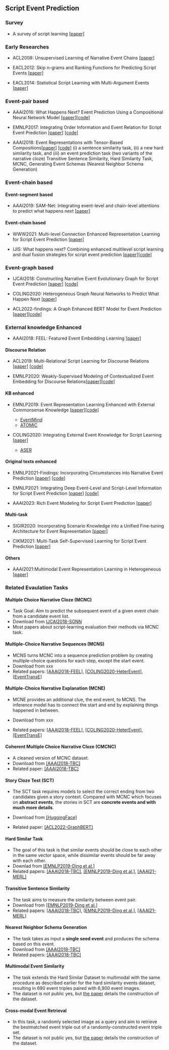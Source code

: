 ## Script Event Prediction

### Survey

* A survey of script learning [[paper]](https://link.springer.com/article/10.1631/FITEE.2000347)

### Early Researches

* ACL2008: 
Unsupervised Learning of Narrative Event Chains [[paper]](https://www.aclweb.org/anthology/P08-1090/)

* EACL2012: 
Skip n-grams and Ranking Functions for Predicting Script Events [[paper]](https://aclanthology.org/E12-1034/)

* EACL2014: 
Statistical Script Learning with Multi-Argument Events [[paper]](https://aclanthology.org/E14-1024/)

### Event-pair based

* AAAI2016: 
What Happens Next? Event Prediction Using a Compositional Neural Network Model [[paper]](https://ojs.aaai.org/index.php/AAAI/article/view/10344)[[code]](https://mark.granroth-wilding.co.uk/papers/what_happens_next/)

* EMNLP2017: 
Integrating Order Information and Event Relation for Script Event Prediction [[paper]](https://aclanthology.org/D17-1006/)  [[code]](https://github.com/wangzq870305/event_chain)

* AAAI2018: Event Representations with Tensor-Based Compositions[[paper]](https://ojs.aaai.org/index.php/AAAI/article/view/11932/11791) [[code]](https://github.com/stonybrooknlp/event-tensors)
(i) a sentence similarity task, (ii) a new hard similarity task, and (iii) an event prediction task (two variants of the narrative cloze)
Transitive Sentence Similarity, Hard Similarity Task, MCNC, Generating Event Schemas (Nearest Neighbor Schema Generation)

### Event-chain based

#### Event-segment based
* AAAI2019: 
SAM-Net: Integrating event-level and chain-level attentions to predict what happens next [[paper]](https://ojs.aaai.org/index.php/AAAI/article/view/4655)


#### Event-chain based

* WWW2021: Multi-level Connection Enhanced Representation Learning for Script Event Prediction [[paper]](https://dl.acm.org/doi/10.1145/3442381.3449894)

* IJIS: What happens next? Combining enhanced multilevel script learning and dual fusion strategies for script event prediction [[paper]](https://onlinelibrary.wiley.com/doi/10.1002/int.23025?af=R)[[code]](https://github.com/xianhuaxizi/EMDF-Net)


### Event-graph based

* IJCAI2018: 
Constructing Narrative Event Evolutionary Graph for Script Event Prediction [[paper]](https://www.ijcai.org/Proceedings/2018/0584) [[code]](https://github.com/eecrazy/ConstructingNEEG_IJCAI_2018)

* COLING2020: 
Heterogeneous Graph Neural Networks to Predict What Happen Next [[paper]](https://aclanthology.org/2020.coling-main.29.pdf)

* ACL2022-findings: A Graph Enhanced BERT Model for Event Prediction [[paper]](https://aclanthology.org/2022.findings-acl.206.pdf)[[code]](https://github.com/sjcfr/GraphBert)




### External knowledge Enhanced

* AAAI2018: 
FEEL: Featured Event Embedding Learning [[paper]](https://ojs.aaai.org/index.php/AAAI/article/view/11936)


#### Discourse Relation

* ACL2019: Multi-Relational Script Learning for Discourse Relations [[paper]](https://aclanthology.org/P19-1413/) [[code]](https://github.com/doug919/multi_relational_script_learning)

* EMNLP2020: Weakly-Supervised Modeling of Contextualized Event Embedding for Discourse Relations[[paper]](https://aclanthology.org/2020.findings-emnlp.446/)[[code]](https://github.com/doug919/narrative_graph_emnlp2020)

#### KB enhanced

* EMNLP2019: 
Event Representation Learning Enhanced with External Commonsense Knowledge [[paper]](https://aclanthology.org/D19-1495/)[[code]](https://github.com/MagiaSN/CommonsenseERL_EMNLP_2019)
    * [EventMind](http://aclweb.org/anthology/P18-1043)
    * [ATOMIC](https://dl.acm.org/doi/abs/10.1609/aaai.v33i01.33013027)

* COLING2020: 
Integrating External Event Knowledge for Script Learning [[paper]](https://aclanthology.org/2020.coling-main.27.pdf)
    * [ASER](https://dl.acm.org/doi/10.1145/3366423.3380107)

#### Original texts enhanced

* EMNLP2021-Findings: Incorporating Circumstances into Narrative Event Prediction [[paper]](https://aclanthology.org/2021.findings-emnlp.416/) [[code]](https://github.com/Shichao-Wang/CircEvent)

* EMNLP2021: 
Integrating Deep Event-Level and Script-Level Information for Script Event Prediction [[paper]](https://aclanthology.org/2021.emnlp-main.777/) [[code]](https://github.com/waltbai/MCPredictor)

* AAAI2023: 
Rich Event Modeling for Script Event Prediction [[paper]](https://arxiv.org/abs/2212.08287)


#### Multi-task
* SIGIR2020: Incorporating Scenario Knowledge into a Unified Fine-tuning Architecture for Event Representation [[paper]](https://doi.org/10.1145/3397271.3401173)

* CIKM2021: Multi-Task Self-Supervised Learning for Script Event Prediction [[paper]](https://doi.org/10.1145/3459637.3482150)


#### Others
* AAAI2021:Multimodal Event Representation Learning in Heterogeneous [[paper]](https://www.aaai.org/AAAI21Papers/AAAI-6544.ZhangL.pdf)


### Related Evaulation Tasks

####  Multiple Choice Narrative Cloze (MCNC)
* Task Goal: Aim to predict the subsequent event of a given event chain from a candidate event list.
* Download from [IJCAI2018-SGNN](https://github.com/eecrazy/ConstructingNEEG_IJCAI_2018)
* Most papers about script-learning evaluation their methods via MCNC task.

####  Multiple-Choice Narrative Sequences (MCNS)

* MCNS turns MCNC into a sequence prediction problem by creating multiple-choice questions for each step, except the start event.
* Download from xxx
* Related papers: [[AAAI2018-FEEL]](https://ojs.aaai.org/index.php/AAAI/article/view/11936), [[COLING2020-HeterEvent]](https://aclanthology.org/2020.coling-main.29.pdf), [[EventTransE]](https://aclanthology.org/P19-1413/)


#### Multiple-Choice Narrative Explanation (MCNE)
* MCNE provides an additional clue, the end event, to MCNS. The inference model has to connect the start and end by explaining things happened in between.

* Download from xxx
* Related papers: [[AAAI2018-FEEL]](https://ojs.aaai.org/index.php/AAAI/article/view/11936), [[COLING2020-HeterEvent]](https://aclanthology.org/2020.coling-main.29.pdf), [[EventTransE]](https://aclanthology.org/P19-1413/)

####  Coherent Multiple Choice Narrative Cloze (CMCNC)
* A cleaned version of MCNC dataset.
* Download from [[AAAI2018-TBC]](https://github.com/StonyBrookNLP/event-tensors/tree/master/data)
* Related paper: [[AAAI2018-TBC]](https://ojs.aaai.org/index.php/AAAI/article/view/11932/11791)


#### Story Cloze Test (SCT)
* The SCT task requires models to select the correct ending from two candidates given a story context. Compared with MCNC which focuses on **abstract events**, the stories in SCT are **concrete events and with much more details**. 

* Download from [[HuggingFace]](https://huggingface.co/datasets/story_cloze#:~:text=Dataset%20Summary,to%20a%20four%2Dsentence%20story.)
* Related paper: [[ACL2022-GraphBERT]](https://aclanthology.org/2022.findings-acl.206.pdf)


#### Hard Similar Task
* The goal of this task is that similar events should be close to each other in the same vector space, while dissimilar events should be far away with each other.
* Downlad from [[EMNLP2019-Ding et al.]](https://github.com/MagiaSN/CommonsenseERL_EMNLP_2019/tree/master/data)
* Related papers: [[AAAI2018-TBC]](https://ojs.aaai.org/index.php/AAAI/article/view/11932/11791), [[EMNLP2019-Ding et al.]](https://aclanthology.org/D19-1495/), [[AAAI21-MERL]](https://www.aaai.org/AAAI21Papers/AAAI-6544.ZhangL.pdf)


#### Transitive Sentence Similarity
* The task aims to measure the similarity between event pair.
* Download from [[EMNLP2019-Ding et al.]](https://github.com/MagiaSN/CommonsenseERL_EMNLP_2019/tree/master/data)
* Related papers: [[AAAI2018-TBC]](https://ojs.aaai.org/index.php/AAAI/article/view/11932/11791), [[EMNLP2019-Ding et al.]](https://aclanthology.org/D19-1495/), [[AAAI21-MERL]](https://www.aaai.org/AAAI21Papers/AAAI-6544.ZhangL.pdf)


#### Nearest Neighbor Schema Generation
* The task takes as input a **single seed event** and produces the schema based on this event.
* Download from [[AAAI2018-TBC]](https://github.com/StonyBrookNLP/event-tensors/tree/master/data)
* Related papers:  [[AAAI2018-TBC]](https://ojs.aaai.org/index.php/AAAI/article/view/11932/11791)

#### Multimodal Event Similarity
* The task extends the Hard Similar Dataset to multimodal with the same procedure as described earlier for the hard similarity events dataset, resulting in 690 event triples paired with 6,900 event images.
* The dataset is not public yes, but [the paper](https://www.aaai.org/AAAI21Papers/AAAI-6544.ZhangL.pdf) details the construction of the dataset.


#### Cross-modal Event Retrieval
* In this task, a randomly selected image as a query and aim to retrieve the bestmatched event triple out of a randomly-constructed event triple set.
* The dataset is not public yes, but [the paper](https://www.aaai.org/AAAI21Papers/AAAI-6544.ZhangL.pdf) details the construction of the dataset.
